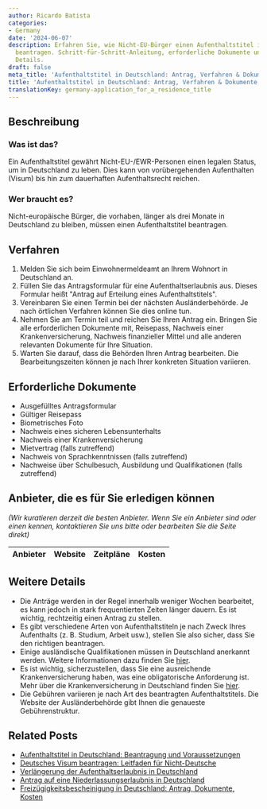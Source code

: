 ```yaml
---
author: Ricardo Batista
categories:
- Germany
date: '2024-06-07'
description: Erfahren Sie, wie Nicht-EU-Bürger einen Aufenthaltstitel in Deutschland
  beantragen. Schritt-für-Schritt-Anleitung, erforderliche Dokumente und wichtige
  Details.
draft: false
meta_title: 'Aufenthaltstitel in Deutschland: Antrag, Verfahren & Dokumente'
title: 'Aufenthaltstitel in Deutschland: Antrag, Verfahren & Dokumente'
translationKey: germany-application_for_a_residence_title
---
```



## Beschreibung
### Was ist das?
Ein Aufenthaltstitel gewährt Nicht-EU-/EWR-Personen einen legalen Status, um in Deutschland zu leben. Dies kann von vorübergehenden Aufenthalten (Visum) bis hin zum dauerhaften Aufenthaltsrecht reichen.

### Wer braucht es?
Nicht-europäische Bürger, die vorhaben, länger als drei Monate in Deutschland zu bleiben, müssen einen Aufenthaltstitel beantragen.

## Verfahren
1. Melden Sie sich beim Einwohnermeldeamt an Ihrem Wohnort in Deutschland an.
2. Füllen Sie das Antragsformular für eine Aufenthaltserlaubnis aus. Dieses Formular heißt "Antrag auf Erteilung eines Aufenthaltstitels".
3. Vereinbaren Sie einen Termin bei der nächsten Ausländerbehörde. Je nach örtlichen Verfahren können Sie dies online tun.
4. Nehmen Sie am Termin teil und reichen Sie Ihren Antrag ein. Bringen Sie alle erforderlichen Dokumente mit, Reisepass, Nachweis einer Krankenversicherung, Nachweis finanzieller Mittel und alle anderen relevanten Dokumente für Ihre Situation.
5. Warten Sie darauf, dass die Behörden Ihren Antrag bearbeiten. Die Bearbeitungszeiten können je nach Ihrer konkreten Situation variieren.

## Erforderliche Dokumente
- Ausgefülltes Antragsformular
- Gültiger Reisepass
- Biometrisches Foto
- Nachweis eines sicheren Lebensunterhalts
- Nachweis einer Krankenversicherung
- Mietvertrag (falls zutreffend)
- Nachweis von Sprachkenntnissen (falls zutreffend)
- Nachweise über Schulbesuch, Ausbildung und Qualifikationen (falls zutreffend)

## Anbieter, die es für Sie erledigen können
_(Wir kuratieren derzeit die besten Anbieter. Wenn Sie ein Anbieter sind oder einen kennen, kontaktieren Sie uns bitte oder bearbeiten Sie die Seite direkt)_

| Anbieter | Website | Zeitpläne | Kosten |
| --------------- | --------------- | :-------------: | :-------------: |

## Weitere Details
- Die Anträge werden in der Regel innerhalb weniger Wochen bearbeitet, es kann jedoch in stark frequentierten Zeiten länger dauern. Es ist wichtig, rechtzeitig einen Antrag zu stellen.
- Es gibt verschiedene Arten von Aufenthaltstiteln je nach Zweck Ihres Aufenthalts (z. B. Studium, Arbeit usw.), stellen Sie also sicher, dass Sie den richtigen beantragen.
- Einige ausländische Qualifikationen müssen in Deutschland anerkannt werden. Weitere Informationen dazu finden Sie [hier](https://www.anerkennung-in-deutschland.de/html/en/index.php).
- Es ist wichtig, sicherzustellen, dass Sie eine ausreichende Krankenversicherung haben, was eine obligatorische Anforderung ist. Mehr über die Krankenversicherung in Deutschland finden Sie [hier](https://www.krankenkassen.de/).
- Die Gebühren variieren je nach Art des beantragten Aufenthaltstitels. Die Website der Ausländerbehörde gibt Ihnen die genaueste Gebührenstruktur.


## Related Posts

- [Aufenthaltstitel in Deutschland: Beantragung und Voraussetzungen](https://tramitit.com/de/guides/germany/aufenthaltserlaubnis_beantragen/)
- [Deutsches Visum beantragen: Leitfaden für Nicht-Deutsche](https://tramitit.com/de/guides/germany/visa-antrag/)
- [Verlängerung der Aufenthaltserlaubnis in Deutschland](https://tramitit.com/de/guides/germany/verlangerung_der_aufenthaltserlaubnis/)
- [Antrag auf eine Niederlassungserlaubnis in Deutschland](https://tramitit.com/de/guides/germany/niederlassungserlaubnis_beantragen/)
- [Freizügigkeitsbescheinigung in Deutschland: Antrag, Dokumente, Kosten](https://tramitit.com/de/guides/germany/freizugigkeitsbescheinigung/)